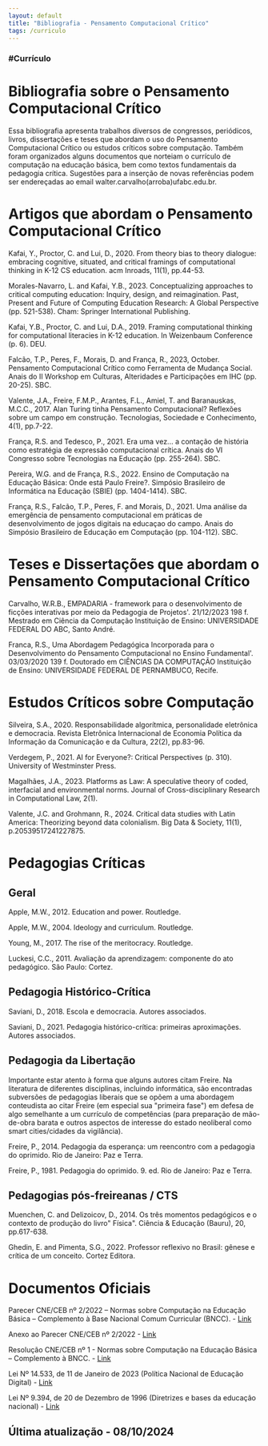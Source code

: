 ```yaml
---
layout: default
title: "Bibliografia - Pensamento Computacional Crítico"
tags: /curriculo
---
```

### #Currículo

# Bibliografia sobre o Pensamento Computacional Crítico

Essa bibliografia apresenta trabalhos diversos de congressos, periódicos, livros, dissertações e teses que abordam o uso do Pensamento Computacional Crítico ou estudos críticos sobre computação. Também foram organizados alguns documentos que norteiam o currículo de computação na educação básica, bem como textos fundamentais da pedagogia crítica. Sugestões para a inserção de novas referências podem ser endereçadas ao email walter.carvalho(arroba)ufabc.edu.br.

# Artigos que abordam o Pensamento Computacional Crítico

Kafai, Y., Proctor, C. and Lui, D., 2020. From theory bias to theory dialogue: embracing cognitive, situated, and critical framings of computational thinking in K-12 CS education. acm Inroads, 11(1), pp.44-53.

Morales-Navarro, L. and Kafai, Y.B., 2023. Conceptualizing approaches to critical computing education: Inquiry, design, and reimagination. Past, Present and Future of Computing Education Research: A Global Perspective (pp. 521-538). Cham: Springer International Publishing.

Kafai, Y.B., Proctor, C. and Lui, D.A., 2019. Framing computational thinking for computational literacies in K-12 education. In Weizenbaum Conference (p. 6). DEU.

Falcão, T.P., Peres, F., Morais, D. and França, R., 2023, October. Pensamento Computacional Crítico como Ferramenta de Mudança Social. Anais do II Workshop em Culturas, Alteridades e Participações em IHC (pp. 20-25). SBC.

Valente, J.A., Freire, F.M.P., Arantes, F.L., Amiel, T. and Baranauskas, M.C.C., 2017. Alan Turing tinha Pensamento Computacional? Reflexões sobre um campo em construção. Tecnologias, Sociedade e Conhecimento, 4(1), pp.7-22.

França, R.S. and Tedesco, P., 2021. Era uma vez... a contação de história como estratégia de expressão computacional crítica. Anais do VI Congresso sobre Tecnologias na Educação (pp. 255-264). SBC.

Pereira, W.G. and de França, R.S., 2022. Ensino de Computação na Educação Básica: Onde está Paulo Freire?. Simpósio Brasileiro de Informática na Educação (SBIE) (pp. 1404-1414). SBC.

França, R.S., Falcão, T.P., Peres, F. and Morais, D., 2021. Uma análise da emergência de pensamento computacional em práticas de desenvolvimento de jogos digitais na educaçao do campo. Anais do Simpósio Brasileiro de Educação em Computação (pp. 104-112). SBC.

# Teses e Dissertações que abordam o Pensamento Computacional Crítico

Carvalho, W.R.B., EMPADARIA - framework para o desenvolvimento de ficções interativas por meio da Pedagogia de Projetos'. 21/12/2023 198 f. Mestrado em Ciência da Computação Instituição de Ensino: UNIVERSIDADE FEDERAL DO ABC, Santo André.

Franca, R.S., Uma Abordagem Pedagógica Incorporada para o Desenvolvimento do Pensamento Computacional no Ensino Fundamental'. 03/03/2020 139 f. Doutorado em CIÊNCIAS DA COMPUTAÇÃO Instituição de Ensino: UNIVERSIDADE FEDERAL DE PERNAMBUCO, Recife.

# Estudos Críticos sobre Computação

Silveira, S.A., 2020. Responsabilidade algorítmica, personalidade eletrônica e democracia. Revista Eletrônica Internacional de Economia Política da Informação da Comunicação e da Cultura, 22(2), pp.83-96.

Verdegem, P., 2021. AI for Everyone?: Critical Perspectives (p. 310). University of Westminster Press.

Magalhães, J.A., 2023. Platforms as Law: A speculative theory of coded, interfacial and environmental norms. Journal of Cross-disciplinary Research in Computational Law, 2(1).

Valente, J.C. and Grohmann, R., 2024. Critical data studies with Latin America: Theorizing beyond data colonialism. Big Data & Society, 11(1), p.20539517241227875.

# Pedagogias Críticas

## Geral

Apple, M.W., 2012. Education and power. Routledge.

Apple, M.W., 2004. Ideology and curriculum. Routledge.

Young, M., 2017. The rise of the meritocracy. Routledge.

Luckesi, C.C., 2011. Avaliação da aprendizagem: componente do ato pedagógico. São Paulo: Cortez.

## Pedagogia Histórico-Crítica

Saviani, D., 2018. Escola e democracia. Autores associados.

Saviani, D., 2021. Pedagogia histórico-crítica: primeiras aproximações. Autores associados.

## Pedagogia da Libertação

Importante estar atento à forma que alguns autores citam Freire. Na literatura de diferentes disciplinas, incluindo informática, são encontradas subversões de pedagogias liberais que se opõem a uma abordagem conteudista ao citar Freire (em especial sua "primeira fase") em defesa de algo semelhante a um currículo de competências (para preparação de mão-de-obra barata e outros aspectos de interesse do estado neoliberal como smart cities/cidades da vigilância).

Freire, P., 2014. Pedagogia da esperança: um reencontro com a pedagogia do oprimido. Rio de Janeiro: Paz e Terra.

Freire, P., 1981. Pedagogia do oprimido. 9. ed. Rio de Janeiro: Paz e Terra.

## Pedagogias pós-freireanas / CTS

Muenchen, C. and Delizoicov, D., 2014. Os três momentos pedagógicos e o contexto de produção do livro" Física". Ciência & Educação (Bauru), 20, pp.617-638.

Ghedin, E. and Pimenta, S.G., 2022. Professor reflexivo no Brasil: gênese e crítica de um conceito. Cortez Editora.

# Documentos Oficiais

Parecer CNE/CEB nº 2/2022 – Normas sobre Computação na Educação Básica – Complemento à Base Nacional Comum Curricular (BNCC). -  <a href="http://refuncionalizar.com.br/assets/arquivos/parecer_ceb002_22.pdf">Link</a>

Anexo ao Parecer CNE/CEB nº 2/2022 -  <a href="http://refuncionalizar.com.br/assets/arquivos/Anexo_ao_Parecer_CNECEB_n2-2022.pdf">Link</a>

Resolução CNE/CEB nº 1 - Normas sobre Computação na Educação Básica – Complemento à BNCC. - <a href="http://refuncionalizar.com.br/assets/arquivos/RESOLUCAO_n1.pdf">Link</a>

Lei Nº 14.533, de 11 de Janeiro de 2023 (Política Nacional de Educação Digital) - <a href="https://www.planalto.gov.br/ccivil_03/_ato2023-2026/2023/lei/L14533.htm">Link</a>

Lei Nº 9.394, de 20 de Dezembro de 1996 (Diretrizes e bases da educação nacional) - <a href="https://www.planalto.gov.br/ccivil_03/leis/l9394.htm">Link</a>

## Última atualização - 08/10/2024
